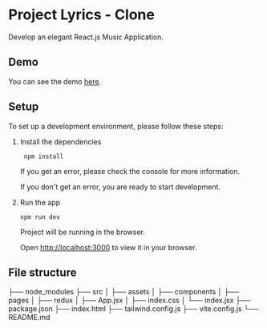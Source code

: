 # Project Lyrics - Clone

Develop an elegant React.js Music Application. 


## Demo

You can see the demo [here](https://zep-lyriks-app.netlify.app).

## Setup

To set up a development environment, please follow these steps:

1. Install the dependencies
   
    ```shell
     npm install
    ```

    If you get an error, please check the console for more information.

    If you don't get an error, you are ready to start development.

4. Run the app
   
    ```shell
    npm run dev
    ```

    Project will be running in the browser.

    Open [http://localhost:3000](http://localhost:3000) to view it in your browser.


## File structure

   ├── node_modules
   ├── src
   │   ├── assets
   │   ├── components
   │   ├── pages
   │   ├── redux
   │   ├── App.jsx
   │   ├── index.css
   │   └── index.jsx
   ├── package.json
   ├── index.html
   ├── tailwind.config.js
   ├── vite.config.js
   └── README.md
